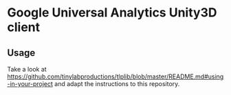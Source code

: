 Google Universal Analytics Unity3D client
=========================================

Usage
-----

Take a look at https://github.com/tinylabproductions/tlplib/blob/master/README.md#using-in-your-project and adapt the instructions to this repository.
